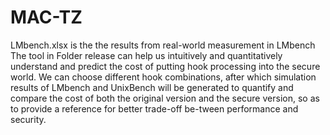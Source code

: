 # MAC-TZ
LMbench.xlsx is the the results from real-world measurement in LMbench
The tool in Folder release can help us intuitively and quantitatively understand and predict the cost of putting hook processing into the secure world. 
We can choose different hook combinations, after which simulation results of LMbench and UnixBench will be generated to quantify and compare the cost of both the original version and the secure version, so as to provide a reference for better trade-off be-tween performance and security.
